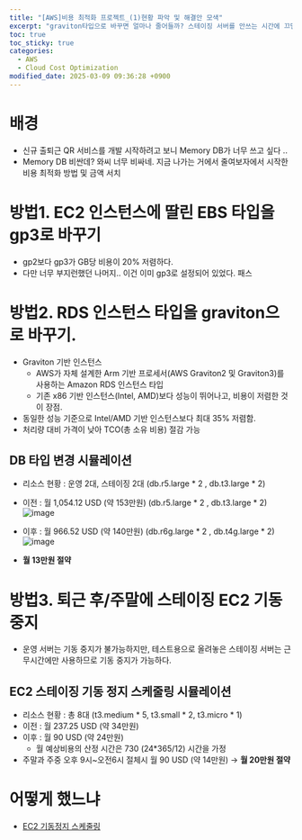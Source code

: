 ```yaml
---
title: "[AWS]비용 최적화 프로젝트_(1)현황 파악 및 해결안 모색"
excerpt: "graviton타입으로 바꾸면 얼마나 줄어들까? 스테이징 서버를 안쓰는 시간에 끄면 얼마나 줄어들까?"
toc: true
toc_sticky: true
categories:
  - AWS
  - Cloud Cost Optimization
modified_date: 2025-03-09 09:36:28 +0900
---
```


# 배경 
- 신규 출퇴근 QR 서비스를 개발 시작하려고 보니 Memory DB가 너무 쓰고 싶다 .. 
- Memory DB 비싼데? 와씨 너무 비싸네. 지금 나가는 거에서 줄여보자에서 시작한 비용 최적화 방법 및 금액 서치

# 방법1. EC2 인스턴스에 딸린 EBS 타입을 gp3로 바꾸기 
- gp2보다 gp3가 GB당 비용이 20% 저렴하다. 
- 다만 너무 부지런했던 나머지.. 이건 이미 gp3로 설정되어 있었다. 패스 

# 방법2. RDS 인스턴스 타입을 graviton으로 바꾸기. 
- Graviton 기반 인스턴스
  - AWS가 자체 설계한 Arm 기반 프로세서(AWS Graviton2 및 Graviton3)를 사용하는 Amazon RDS 인스턴스 타입
  - 기존 x86 기반 인스턴스(Intel, AMD)보다 성능이 뛰어나고, 비용이 저렴한 것이 장점.
- 동일한 성능 기준으로 Intel/AMD 기반 인스턴스보다 최대 35% 저렴함.
- 처리량 대비 가격이 낮아 TCO(총 소유 비용) 절감 가능
## DB 타입 변경 시뮬레이션
* 리소스 현황 : 운영 2대, 스테이징 2대 (db.r5.large \* 2 , db.t3.large \* 2)
* 이전 : 월 1,054.12 USD (약 153만원)
    (db.r5.large \* 2 , db.t3.large \* 2)
  ![image](https://github.com/user-attachments/assets/a6ea1f01-2197-428c-85ae-abe468beb2b8)

  
* 이후 : 월 966.52 USD (약 140만원)
    (db.r6g.large \* 2 , db.t4g.large \* 2)
    ![image](https://github.com/user-attachments/assets/3f4837f6-57eb-46c0-9c1b-06a5f593aba3)

* **월 13만원 절약**

# 방법3. 퇴근 후/주말에 스테이징 EC2 기동 중지
- 운영 서버는 기동 중지가 불가능하지만, 테스트용으로 올려놓은 스테이징 서버는 근무시간에만 사용하므로 기동 중지가 가능하다.

## EC2 스테이징 기동 정지 스케줄링 시뮬레이션

* 리소스 현황 : 총 8대 (t3.medium \* 5, t3.small \* 2, t3.micro \* 1)
* 이전 : 월 237.25 USD (약 34만원)
* 이후 : 월 90 USD (약 24만원)
  * 월 예상비용의 산정 시간은 730 (24*365/12) 시간을 가정 
* 주말과 주중 오후 9시\~오전6시 절체시 월 90 USD (약 14만원) -> **월 20만원 절약**

# 어떻게 했느냐
- [EC2 기동정지 스케줄링]()

